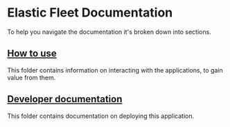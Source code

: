 # Elastic Fleet Documentation

To help you navigate the documentation it's broken down into sections.

## [How to use](./how-to-use)

This folder contains information on interacting with the applications, to gain value from them.

## [Developer documentation](./dev-docs)

This folder contains documentation on deploying this application.